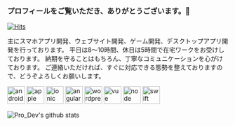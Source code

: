 ### プロフィールをご覧いただき、ありがとうございます。👋
[![Hits](https://hits.seeyoufarm.com/api/count/incr/badge.svg?url=https%3A%2F%2Fgithub.com%2FPROCW%2Fhit-counter)](https://hits.seeyoufarm.com)

主にスマホアプリ開発、ウェブサイト開発、ゲーム開発、デスクトップアプリ開発を行っております。
平日は8～10時間、休日は5時間で在宅ワークをお受けしております。
納期を守ることはもちろん、丁寧なコミュニケーションを心がけております。
ご連絡いただければ、すぐに対応できる態勢を整えておりますので、どうぞよろしくお願いします。

<p align="left"> <img src="https://devicons.github.io/devicon/devicon.git/icons/android/android-original.svg" alt="android" width="40" height="40"/>
  <img src="https://devicons.github.io/devicon/devicon.git/icons/apple/apple-original.svg" alt="apple" width="40" height="40"/>
  <img src="https://devicons.github.io/devicon/devicon.git/icons/ionic/ionic-original.svg" alt="ionic" width="40" height="40"/>
  <img src="https://devicons.github.io/devicon/devicon.git/icons/angularjs/angularjs-original.svg" alt="angularjs" width="40" height="40"/>
  <img src="https://devicons.github.io/devicon/devicon.git/icons/wordpress/wordpress-original.svg" alt="wordpress" width="40" height="40"/>
  <img src="https://devicons.github.io/devicon/devicon.git/icons/vuejs/vuejs-original.svg" alt="vue" width="40" height="40"/>
  <img src="https://devicons.github.io/devicon/devicon.git/icons/nodejs/nodejs-original.svg" alt="node" width="40" height="40"/>
  <img src="https://devicons.github.io/devicon/devicon.git/icons/swift/swift-original.svg" alt="swift" width="40" height="40"/> 

  

![Pro_Dev's github stats](https://github-readme-stats.vercel.app/api?username=PROCW&count_private=true)

